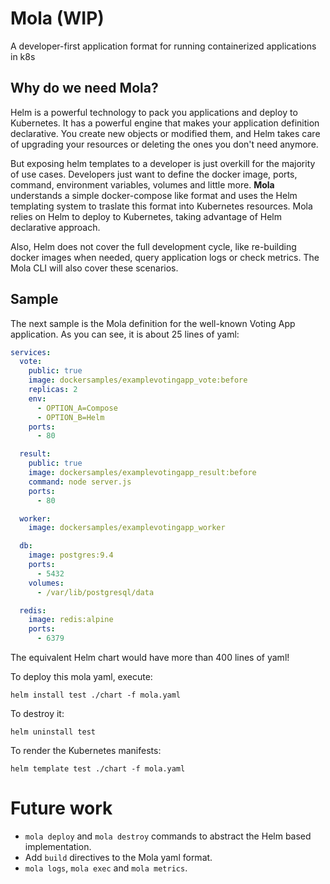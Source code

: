 # Mola (WIP)
A developer-first application format for running containerized applications in k8s

## Why do we need Mola?
Helm is a powerful technology to pack you applications and deploy to Kubernetes. It has a powerful engine that makes your application definition declarative. You create new objects or modified them, and Helm takes care of upgrading your resources or deleting the ones you don't need anymore.

But exposing helm templates to a developer is just overkill for the majority of use cases. Developers just want to define the docker image, ports, command, environment variables, volumes and little more. **Mola** understands a simple docker-compose like format and uses the Helm templating system to traslate this format into Kubernetes resources. Mola relies on Helm to deploy to Kubernetes, taking advantage of Helm declarative approach.

Also, Helm does not cover the full development cycle, like re-building docker images when needed, query application logs or check metrics. The Mola CLI will also cover these scenarios.

## Sample

The next sample is the Mola definition for the well-known Voting App application. As you can see, it is about 25 lines of yaml:

```yaml
services:
  vote:
    public: true
    image: dockersamples/examplevotingapp_vote:before
    replicas: 2
    env:
      - OPTION_A=Compose
      - OPTION_B=Helm
    ports:
      - 80

  result:
    public: true
    image: dockersamples/examplevotingapp_result:before
    command: node server.js
    ports:
      - 80

  worker:
    image: dockersamples/examplevotingapp_worker

  db:
    image: postgres:9.4
    ports:
      - 5432
    volumes:
      - /var/lib/postgresql/data

  redis:
    image: redis:alpine
    ports:
      - 6379
```

The equivalent Helm chart would have more than 400 lines of yaml!

To deploy this mola yaml, execute:

```console
helm install test ./chart -f mola.yaml
```

To destroy it:

```console
helm uninstall test
```

To render the Kubernetes manifests:

```console
helm template test ./chart -f mola.yaml
```

# Future work

- `mola deploy` and `mola destroy` commands to abstract the Helm based implementation.
- Add `build` directives to the Mola yaml format.
- `mola logs`, `mola exec` and `mola metrics`.